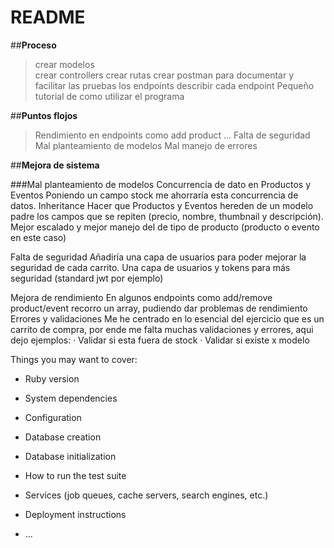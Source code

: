 
# README

##**Proceso**

> crear modelos  
> crear controllers
> crear rutas
> crear postman para documentar y facilitar las pruebas los endpoints
> describir cada endpoint
> Pequeño tutorial de como utilizar el programa

##**Puntos flojos**

> Rendimiento en endpoints como add product …
> Falta de seguridad
> Mal planteamiento de modelos
> Mal manejo de errores

##**Mejora de sistema**

###Mal planteamiento de modelos
Concurrencia de dato en Productos y Eventos
Poniendo un campo stock me ahorraría esta concurrencia de datos.
Inheritance
Hacer que Productos y Eventos hereden de un modelo padre los campos que se repiten (precio, nombre, thumbnail y descripción). Mejor escalado y mejor manejo del de tipo de producto (producto o evento en este caso)

Falta de seguridad
    Añadiría una capa de usuarios para poder mejorar la seguridad de cada carrito. Una capa de usuarios y tokens para más seguridad          (standard jwt por ejemplo)  

Mejora de rendimiento
    En algunos endpoints como add/remove product/event recorro un array, pudiendo dar problemas de rendimiento
Errores y validaciones 
     Me he  centrado en lo esencial del ejercicio que es un carrito de compra,
     por ende me falta muchas validaciones y errores, aqui dejo ejemplos:
		· Validar si esta fuera de stock
		· Validar si existe x modelo
		



Things you may want to cover:

* Ruby version

* System dependencies

* Configuration

* Database creation

* Database initialization

* How to run the test suite

* Services (job queues, cache servers, search engines, etc.)

* Deployment instructions

* ...

